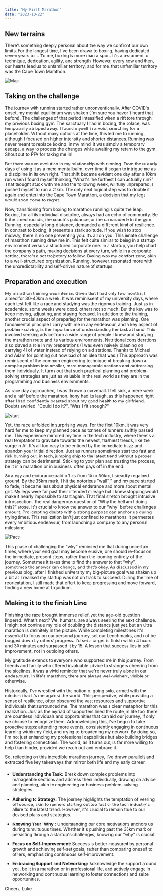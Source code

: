 ```yaml
---
title: "My First Marathon"
date: "2023-10-22"
---
```


## New terrains

There’s something deeply personal about the way we confront our own limits. For the longest time, I’ve been drawn to boxing, having dedicated seven years to it. To me, boxing is more than a sport. It's a testament to technique, dedication, agility, and strength. However, every now and then, our hearts lead us to unfamiliar territory, and for me, that unfamiliar territory was the Cape Town Marathon.

![Map](/img/posts/My-Marathon-Learnings/map.jpg)

## Taking on the challenge

The journey with running started rather unconventionally. After COVID's onset, my mental equilibrium was shaken (I'm sure you haven't heard that before). The challenges of that period intensified when a rift tore through my previous boxing gym. The sanctuary I had in boxing, the solace, was temporarily stripped away. I found myself in a void, searching for a placeholder. Without many options at the time, this led me to running, although I focused on higher intensity and shorter distances. Running was never meant to replace boxing, in my mind, it was simply a temporary escape, a way to process the changes while awaiting my return to the gym. Shout out to PFA for taking me in!

But there was an evolution in my relationship with running. From those early days of using it as a mere mental balm, over time it began to intrigue me as a discipline in its own right. That shift became evident one day after a 10km run when I found myself thinking, "What's the furthest I can actually run?" That thought stuck with me and the following week, willfully unprepared, I pushed myself to run a 21km. The only next logical step was to double it again and enter into the Cape Town Marathon, a decision that my legs would soon come to regret.

Now, transitioning from boxing to marathon running is quite the leap. Boxing, for all its individual discipline, always had an echo of community. Be it the timed rounds, the coach's guidance, or the camaraderie in the gym. Running, especially long-distance, demanded a different kind of resilience. In contrast to boxing, it presents a stark solitude. If you wish to stop midway, there is no one preventing you. It’s all on you. This innate challenge of marathon running drew me in.
This felt quite similar to being in a startup environment versus a structured corporate one. In a startup, you help chart the company's path, making decisions at every turn, while in a corporate setting, there's a set trajectory to follow. Boxing was my comfort zone, akin to a well-structured organization. Running, however, resonated more with the unpredictability and self-driven nature of startups.

## Preparation and execution

My marathon training was intense. Given that I had only two months, I aimed for 30-40km a week. It was reminiscent of my university days, where each test felt like a race and studying was the rigorous training. Just as in academics, some weeks were good, others not so much. But the key was to keep moving, adjusting, and staying focused. In addition to the training, another crucial aspect of preparing for the marathon was planning. One fundamental principle I carry with me in any endeavour, and a key aspect of problem-solving, is the importance of understanding the task at hand. This involved seeking advice from a wide range of people I knew and studying the marathon route and its various environments. Nutritional considerations also played a role in my preparations (I was even naively planning on carrying 4l of water instead of relying on aid stations. Thanks to Michael and Adam for pointing out how bad of an idea that was.) This approach was reminiscent of the common engineering technique of breaking down a complex problem into smaller, more manageable sections and addressing them individually. It turns out that such practical planning and problem-solving strategies are just as valuable in the real world as they are in the programming and business environments.

As race day approached, I was thrown a curveball. I fell sick, a mere week and a half before the marathon. Irony had its laugh, as this happened right after I had confidently boasted about my good health to my girlfriend. Doubts swirled: "Could I do it?", "Was I fit enough?"

![start](/img/posts/My-Marathon-Learnings/start.jpg)

Yet, the race unfolded in surprising ways. For the first 10km, it was very hard for me to keep my planned pace as tonnes of runners swiftly passed me. This experience mirrored my time in the tech industry, where there's a real temptation to gravitate towards the newest, flashiest trends, like the surge in AI. It's all too easy to be enticed by the immediate buzz and abandon your initial direction. Just as runners sometimes start too fast and risk burning out, in tech, jumping ship to the latest trend without a proper strategy can be detrimental. Sticking to your plan and trusting the process, be it in a marathon or in business, often pays off in the end.

Strategy and endurance paid off as from 10 to 30km, I steadily regained ground. By the 35km mark, I hit the notorious "wall™," and my pace started to fade, it became less about physical endurance and more about mental grit. My legs were far past their intended mileage but I knew stopping would make it nearly impossible to start again. That final stretch brought intrusive introspection. The real dangerous question of “Why the hell am I doing this?” arose. It's crucial to know the answer to our ‘'why' before challenges amount. Pre-empting doubts with a strong purpose can anchor us during trying times. This realization isn't just confined to marathons, it permeates every ambitious endeavour, from launching a company to any personal milestone.

![Pace](/img/posts/My-Marathon-Learnings/pace.jpg)

This phase of challenging the “why” reminded me that during uncertain times, where your end goal may become elusive, one should re-focus on the immediate, present steps, rather than the looming entirety of the journey. Sometimes it takes time to find the answer to that “why”, sometimes the answer can change, and that’s okay. As discussed in my previous blog, after I finished university my big-picture goal was shaken up a bit as I realised my startup was not on track to succeed. During the time of reorientation, I still made that effort to keep progressing and move forward, finding a new home at Liquidium.

## Making it to the finish Line

Finishing the race brought immense relief, yet the age-old question lingered: What's next? We, humans, are always seeking the next challenge. I might not continue my role of doubling the distance just yet, but an ultra marathon is definitely in the picture. While completing milestones it's essential to focus on our personal journey, set our benchmarks, and not be bogged down by others' progress. I'd set a target to finish within 4 hours and 30 minutes and surpassed it by 15. A lesson that success lies in self-improvement, not in outdoing others.

My gratitude extends to everyone who supported me in this journey. From friends and family who offered invaluable advice to strangers cheering from the sidelines, it was a vivid reminder that we're never truly alone in our endeavours. In life's marathon, there are always well-wishers, visible or otherwise.

Historically, I've wrestled with the notion of going solo, armed with the mindset that it's me against the world. This perspective, while providing a sense of resilience, often obscured the vast resources and supportive individuals that surrounded me. The marathon was a clear metaphor for this realization. Just as the myriad of supporters lined the route, in life too, there are countless individuals and opportunities that can aid our journey, if only we choose to recognize them. Acknowledging this, I've begun to take proactive steps: attending more events, consistently engaging in continuous learning within my field, and trying to broadening my network. By doing so, I'm not just enhancing my professional capabilities but also building bridges and fostering connections. The world, as it turns out, is far more willing to help than hinder, provided we reach out and embrace it.

So, reflecting on this incredible marathon journey, I've drawn parallels and extracted five key takeaways that mirror both life and my early career:

###

- **Understanding the Task:** Break down complex problems into manageable sections and address them individually, drawing on advice and planning, akin to engineering or business problem-solving strategies.

- **Adhering to Strategy:** The journey highlights the temptation of veering off course, akin to runners starting out too fast or the tech industry's allure to the latest trend. However, it's crucial to remain true to our devised plans and strategies.

- **Knowing Your 'Why':** Understanding our core motivations anchors us during tumultuous times. Whether it's pushing past the 35km mark or persisting through a startup's challenges, knowing our "why" is crucial.

- **Focus on Self-Improvement:** Success is better measured by personal growth and achieving self-set goals, rather than comparing oneself to others, emphasizing continuous self-improvement.

- **Embracing Support and Networking:** Acknowledge the support around you, be it in a marathon or in professional life, and actively engage in networking and continuous learning to foster connections and seize opportunities.

Cheers,
Luke
